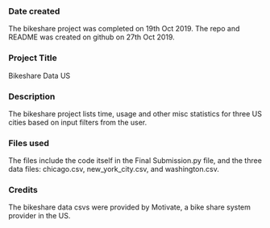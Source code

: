 ### Date created
The bikeshare project was completed on 19th Oct 2019. The repo and README was created on github on 27th Oct 2019.

### Project Title
Bikeshare Data US

### Description
The bikeshare project lists time, usage and other misc statistics for three US cities based on input filters from the user.

### Files used
The files include the code itself in the Final Submission.py file, and the three data files: chicago.csv, new_york_city.csv, and washington.csv.

### Credits
The bikeshare data csvs were provided by Motivate, a bike share system provider in the US.
